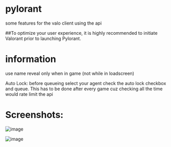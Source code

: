 # pylorant
some features for the valo client using the api

##To optimize your user experience, it is highly recommended to initiate Valorant prior to launching Pylorant.

# information
  use name reveal only when in game (not while in loadscreen)

  Auto Lock: before queueing select your agent check the auto lock checkbox and queue.
            This has to be done after every game cuz checking all the time would rate limit the api

# Screenshots:
  ![image](https://github.com/leopardbyte/pylorant/assets/164386226/b56c62c8-cbb5-4856-aafd-d593c012d70d)

  ![image](https://github.com/leopardbyte/pylorant/assets/164386226/bc8922a5-2e6f-484a-b6ec-0f824fbfae1f)


  


